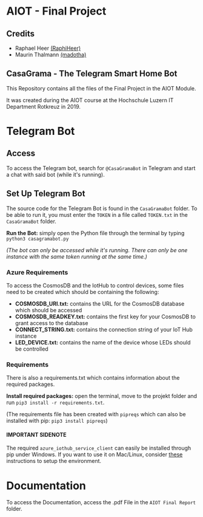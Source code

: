 # AIOT - Final Project

## Credits

* Raphael Heer [(RaphiHeer)](https://github.com/RaphiHeer)
* Maurin Thalmann [(madotha)](https://github.com/madotha)

## CasaGrama - The Telegram Smart Home Bot

This Repository contains all the files of the Final Project in the AIOT Module.

It was created during the AIOT course at the Hochschule Luzern IT Department Rotkreuz in 2019.

# Telegram Bot

## Access

To access the Telegram bot, search for `@CasaGramaBot` in Telegram and start a chat with said bot (while it's running).

## Set Up Telegram Bot

The source code for the Telegram Bot is found in the `CasaGramaBot` folder. To be able to run it, you must 
enter the `TOKEN` in a file called `TOKEN.txt` in the `CasaGramaBot` folder.

**Run the Bot:** simply open the Python file through the terminal by typing `python3 casagramabot.py` 


*(The bot can only be accessed while it's running. There can only be one instance with the same token running at the same time.)*

### Azure Requirements

To access the CosmosDB and the IotHub to control devices, some files need to be created which should be containing the following:

- **COSMOSDB_URI.txt:** contains the URL for the CosmosDB database which should be accessed
- **COSMOSDB_READKEY.txt:** contains the first key for your CosmosDB to grant access to the database
- **CONNECT_STRING.txt:** contains the connection string of your IoT Hub instance
- **LED_DEVICE.txt:** contains the name of the device whose LEDs should be controlled

### Requirements

There is also a requirements.txt which contains information about the required packages. 

**Install required packages:** open the terminal, move to the projekt folder and run `pip3 install -r requirements.txt`. 

(The requirements file has been created with `pipreqs` which can also be installed with pip: `pip3 install pipreqs`)

#### IMPORTANT SIDENOTE

The required `azure_iothub_service_client` can easily be installed through pip under Windows.
If you want to use it on Mac/Linux, consider [these](https://github.com/Azure/azure-iot-sdk-python) instructions to setup the environment.


# Documentation

To access the Documentation, access the .pdf File in the `AIOT Final Report` folder.
